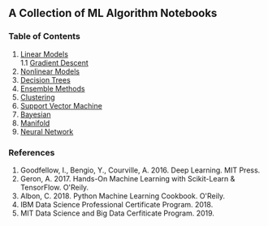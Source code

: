 ## A Collection of ML Algorithm Notebooks
### Table of Contents
1. [Linear Models](./1_Linear_Models.ipynb)    
    1.1 [Gradient Descent](./1_1_Gradient_Descent.ipynb)
2. [Nonlinear Models](./2_Nonlinear_Models.ipynb)
3. [Decision Trees](./3_Decision_Trees.ipynb)
4. [Ensemble Methods](./4_Ensemble_Methods_Random_Forests.ipynb)
5. [Clustering](./5_Clustering.ipynb)
6. [Support Vector Machine](./6_Support_Vector_Machine.ipynb)
7. [Bayesian](./7_Bayesian.ipynb)
8. [Manifold](./8_Manifold.ipynb)
9. [Neural Network](./9_Neural_Network.ipynb)

### References                                                  
1. Goodfellow, I., Bengio, Y., Courville, A. 2016. Deep Learning. MIT Press.
2. Geron, A. 2017. Hands-On Machine Learning with Scikit-Learn & TensorFlow. O'Reily.
3. Albon, C. 2018. Python Machine Learning Cookbook. O'Reily.
4. IBM Data Science Professional Certificate Program. 2018. 
5. MIT Data Science and Big Data Cerfiticate Program. 2019.
